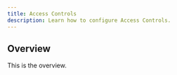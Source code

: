 ```yaml
---
title: Access Controls
description: Learn how to configure Access Controls.
---
```


## Overview

This is the overview.
